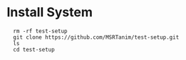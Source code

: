 
# Install System

      rm -rf test-setup
      git clone https://github.com/MSRTanim/test-setup.git
	  ls
      cd test-setup
